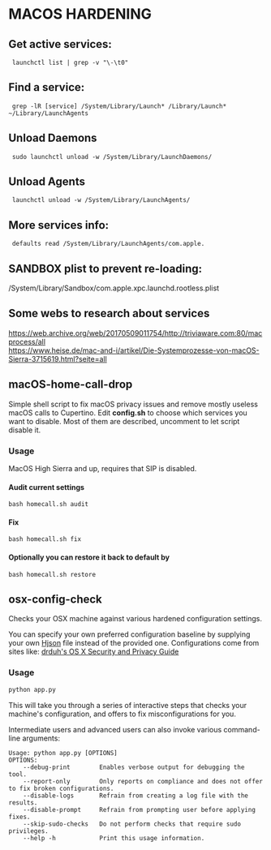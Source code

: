 # MACOS HARDENING
## Get active services:
     launchctl list | grep -v "\-\t0"
## Find a service:
     grep -lR [service] /System/Library/Launch* /Library/Launch* ~/Library/LaunchAgents

## Unload Daemons 
     sudo launchctl unload -w /System/Library/LaunchDaemons/
## Unload Agents
     launchctl unload -w /System/Library/LaunchAgents/

## More services info:
     defaults read /System/Library/LaunchAgents/com.apple.

## SANDBOX plist to prevent re-loading: 
/System/Library/Sandbox/com.apple.xpc.launchd.rootless.plist

## Some webs to research about services
https://web.archive.org/web/20170509011754/http://triviaware.com:80/macprocess/all  
https://www.heise.de/mac-and-i/artikel/Die-Systemprozesse-von-macOS-Sierra-3715619.html?seite=all

## macOS-home-call-drop

Simple shell script to fix macOS privacy issues and remove mostly useless macOS calls to Cupertino.
Edit **config.sh** to choose which services you want to disable. Most of them are described, uncomment to let script disable it.

### Usage
MacOS High Sierra and up, requires that SIP is disabled.

#### Audit current settings
    bash homecall.sh audit

#### Fix
    bash homecall.sh fix

#### Optionally you can restore it back to default by
    bash homecall.sh restore


## osx-config-check

Checks your OSX machine against various hardened configuration settings.

You can specify your own preferred configuration baseline by supplying your own [Hjson](https://hjson.org/) file instead of the provided one.
Configurations come from sites like: [drduh's OS X Security and Privacy Guide](https://github.com/drduh/OS-X-Security-and-Privacy-Guide)

### Usage

```bash
python app.py
```

This will take you through a series of interactive steps that checks your machine's configuration, and offers to fix misconfigurations for you.

Intermediate users and advanced users can also invoke various command-line arguments:
```
Usage: python app.py [OPTIONS]
OPTIONS:
	--debug-print        Enables verbose output for debugging the tool.
	--report-only        Only reports on compliance and does not offer to fix broken configurations.
	--disable-logs       Refrain from creating a log file with the results.
	--disable-prompt     Refrain from prompting user before applying fixes.
	--skip-sudo-checks   Do not perform checks that require sudo privileges.
	--help -h            Print this usage information.
```

